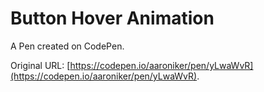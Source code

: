 # Button Hover Animation

A Pen created on CodePen.

Original URL: [https://codepen.io/aaroniker/pen/yLwaWvR](https://codepen.io/aaroniker/pen/yLwaWvR).

